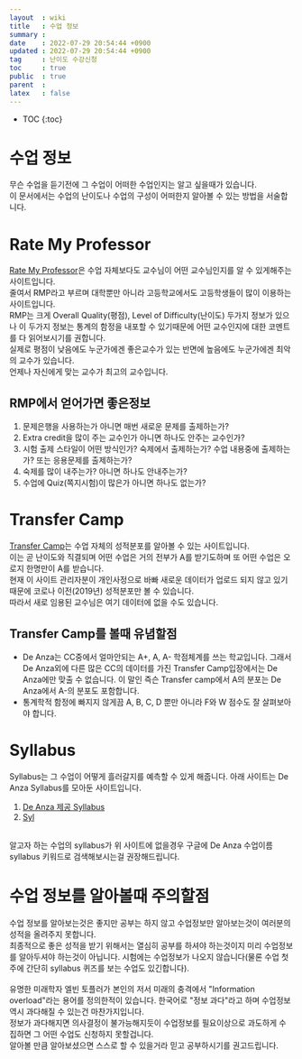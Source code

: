 ```yaml
---
layout  : wiki
title   : 수업 정보
summary : 
date    : 2022-07-29 20:54:44 +0900
updated : 2022-07-29 20:54:44 +0900
tag     : 난이도 수강신청
toc     : true
public  : true
parent  : 
latex   : false
---
```

* TOC
{:toc}

# 수업 정보
무슨 수업을 듣기전에 그 수업이 어떠한 수업인지는 알고 싶을때가 있습니다.  
이 문서에서는 수업의 난이도나 수업의 구성이 어떠한지 알아볼 수 있는 방법을 서술합니다.  

# Rate My Professor
[Rate My Professor](https://www.ratemyprofessors.com/)은 수업 자체보다도 교수님이 어떤 교수님인지를 알 수 있게해주는 사이트입니다.  
줄여서 RMP라고 부르며 대학뿐만 아니라 고등학교에서도 고등학생들이 많이 이용하는 사이트입니다.  
RMP는 크게 Overall Quality(평점), Level of Difficulty(난이도) 두가지 정보가 있으나 이 두가지 정보는 통계의 함정을 내포할 수 있기때문에 어떤 교수인지에 대한 코멘트를 다 읽어보시기를 권합니다.  
실제로 평점이 낮음에도 누군가에겐 좋은교수가 있는 반면에 높음에도 누군가에겐 최악의 교수가 있습니다.  
언제나 자신에게 맞는 교수가 최고의 교수입니다.  

## RMP에서 얻어가면 좋은정보
1. 문제은행을 사용하는가 아니면 매번 새로운 문제를 출제하는가?
2. Extra credit을 많이 주는 교수인가 아니면 하나도 안주는 교수인가?
3. 시험 출제 스타일이 어떤 방식인가? 숙제에서 출제하는가? 수업 내용중에 출제하는가? 또는 응용문제를 출제하는가?
4. 숙제를 많이 내주는가? 아니면 하나도 안내주는가?
5. 수업에 Quiz(쪽지시험)이 많은가 아니면 하나도 없는가?

# Transfer Camp
[Transfer Camp](https://transfercamp.com/de-anza-college-grade-distribution-2/)는 수업 자체의 성적분포를 알아볼 수 있는 사이트입니다.  
이는 곧 난이도와 직결되며 어떤 수업은 거의 전부가 A를 받기도하며 또 어떤 수업은 오로지 한명만이 A를 받습니다.  
현재 이 사이트 관리자분이 개인사정으로 바빠 새로운 데이터가 업로드 되지 않고 있기때문에 코로나 이전(2019년) 성적분포만 볼 수 있습니다.  
따라서 새로 임용된 교수님은 여기 데이터에 없을 수도 있습니다.  

## Transfer Camp를 볼때 유념할점
- De Anza는 CC중에서 얼마안되는 A+, A, A- 학점체계를 쓰는 학교입니다. 그래서 De Anza외에 다른 많은 CC의 데이터를 가진 Transfer Camp입장에서는 De Anza에만 맞출 수 없습니다.  이 말인 즉슨 Transfer camp에서 A의 분포는 De Anza에서 A-의 분포도 포함합니다.
- 통계학적 함정에 빠지지 않게끔 A, B, C, D 뿐만 아니라 F와 W 점수도 잘 살펴보아야 합니다.

# Syllabus
Syllabus는 그 수업이 어떻게 흘러갈지를 예측할 수 있게 해줍니다. 아래 사이트는 De Anza Syllabus를 모아둔 사이트입니다.
1. [De Anza 제공 Syllabus](https://www.deanza.edu/psme/syllabi/)
2. [Syl](http://syl.deanza.edu/)
<br/>
알고자 하는 수업의 syllabus가 위 사이트에 없을경우 구글에 De Anza 수업이름 syllabus 키워드로 검색해보시는걸 권장해드립니다.

# 수업 정보를 알아볼때 주의할점
수업 정보를 알아보는것은 좋지만 공부는 하지 않고 수업정보만 알아보는것이 여러분의 성적을 올려주지 못합니다.  
최종적으로 좋은 성적을 받기 위해서는 열심히 공부를 하셔야 하는것이지 미리 수업정보를 알아두셔야 하는것이 아닙니다. 시험에는 수업정보가 나오지 않습니다(물론 수업 첫주에 간단히 syllabus 퀴즈를 보는 수업도 있긴합니다).  
<br/>
유명한 미래학자 엘빈 토플러가 본인의 저서 미래의 충격에서 "Information overload"라는 용어를 정의한적이 있습니다. 한국어로 "정보 과다"라고 하며 수업정보 역시 과다해질 수 있는건 마찬가지입니다.  
정보가 과다해지면 의사결정이 불가능해지듯이 수업정보를 필요이상으로 과도하게 수집하면 그 어떤 수업도 신청하지 못할겁니다.  
알아볼 만큼 알아보셨으면 스스로 할 수 있을거라 믿고 공부하시기를 권고드립니다.
